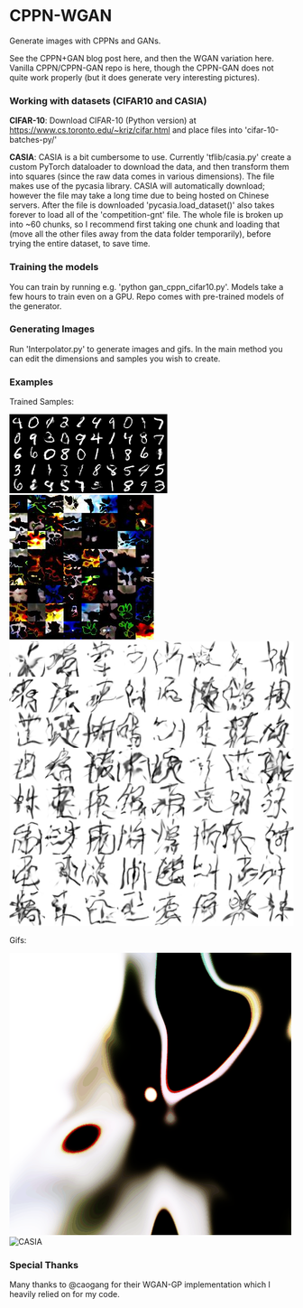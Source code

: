 # CPPN-WGAN

Generate images with CPPNs and GANs.

See the CPPN+GAN blog post here, and then the WGAN variation here.
Vanilla CPPN/CPPN-GAN repo is here, though the CPPN-GAN does not quite work properly (but it does generate very interesting pictures).  

### Working with datasets (CIFAR10 and CASIA)

**CIFAR-10**: Download CIFAR-10 (Python version) at https://www.cs.toronto.edu/~kriz/cifar.html and place files into 'cifar-10-batches-py/'

**CASIA**: CASIA is a bit cumbersome to use. Currently 'tflib/casia.py' create a custom PyTorch dataloader to download the data, and then transform them into squares (since the raw data comes in various dimensions). The file makes use of the pycasia library. CASIA will automatically download; however the file may take a long time due to being hosted on Chinese servers. After the file is downloaded 'pycasia.load_dataset()' also takes forever to load all of the 'competition-gnt' file. The whole file is broken up into ~60 chunks, so I recommend first taking one chunk and loading that (move all the other files away from the data folder temporarily), before trying the entire dataset, to save time.

### Training the models

You can train by running e.g. 'python gan_cppn_cifar10.py'. Models take a few hours to train even on a GPU. Repo comes with pre-trained models of the generator.

### Generating Images

Run 'Interpolator.py' to generate images and gifs. In the main method you can edit the dimensions and samples you wish to create.

### Examples

Trained Samples:

![MNIST](generated_img/samples_mnist_2.png)![Cifar10](generated_img/samples_cifar10.jpg)![CASIA](generated_img/samples_63299.png)

Gifs:

![Cifar10](generated_img/cifar10_movie.gif)
![CASIA](generated_img/movie_CASIA.gif)

### Special Thanks
Many thanks to @caogang for their WGAN-GP implementation which I heavily relied on for my code.
